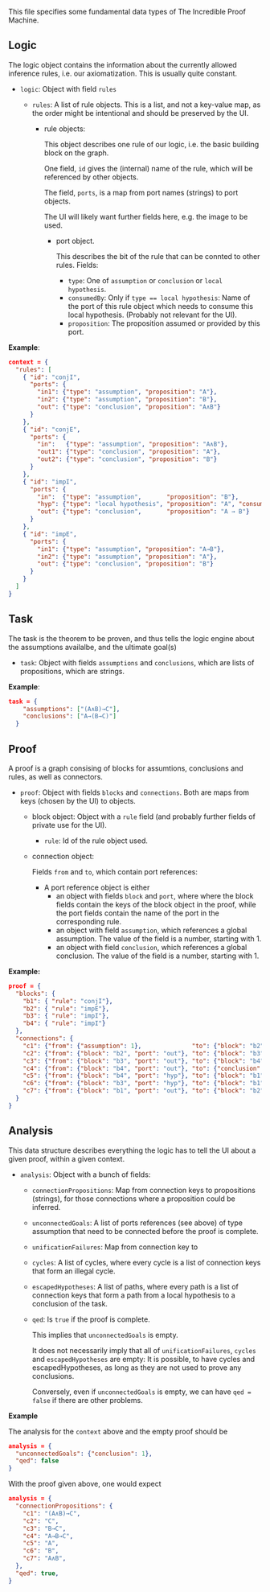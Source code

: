 This file specifies some fundamental data types of The Incredible Proof Machine.

Logic
-----

The logic object contains the information about the currently allowed inference
rules, i.e. our axiomatization. This is usually quite constant.

  * `logic`: Object with field `rules`

      * `rules`: A list of rule objects. This is a list, and not a key-value
        map, as the order might be intentional and should be preserved by the
        UI.

          * rule objects:

            This object describes one rule of our logic, i.e. the basic building
            block on the graph.

            One field, `id` gives the (internal) name of the rule, which will be
            referenced by other objects.

            The field, `ports`, is a map from port names (strings) to port objects.

            The UI will likely want further fields here, e.g. the image to be used.

              * port object.

                This describes the bit of the rule that can be connted to other rules.
                Fields:
                  * `type`:
                    One of `assumption` or `conclusion` or `local hypothesis`.
                  * `consumedBy`:
                    Only if `type == local hypothesis`: Name of the port of this rule
                    object which needs to consume this local hypothesis.
                    (Probably not relevant for the UI).
                  * `proposition`:
                    The proposition assumed or provided by this port.

**Example**:

```JSON
context = {
  "rules": [
    { "id": "conjI",
      "ports": {
        "in1": {"type": "assumption", "proposition": "A"},
        "in2": {"type": "assumption", "proposition": "B"},
        "out": {"type": "conclusion", "proposition": "A∧B"}
      }
    },
    { "id": "conjE",
      "ports": {
        "in":   {"type": "assumption", "proposition": "A∧B"},
        "out1": {"type": "conclusion", "proposition": "A"},
        "out2": {"type": "conclusion", "proposition": "B"}
      }
    },
    { "id": "impI",
      "ports": {
        "in":  {"type": "assumption",       "proposition": "B"},
        "hyp": {"type": "local hypothesis", "proposition": "A", "consumedBy": "in"},
        "out": {"type": "conclusion",       "proposition": "A → B"}
      }
    },
    { "id": "impE",
      "ports": {
        "in1": {"type": "assumption", "proposition": "A→B"},
        "in2": {"type": "assumption", "proposition": "A"},
        "out": {"type": "conclusion", "proposition": "B"}
      }
    }
  ]
}
```


Task
----

The task is the theorem to be proven, and thus tells the logic engine about the
assumptions availalbe, and the ultimate goal(s)

   * `task`: Object with fields `assumptions` and `conclusions`, which
     are lists of propositions, which are strings.


**Example**:

```JSON
task = {
    "assumptions": ["(A∧B)→C"],
    "conclusions": ["A→(B→C)"]
  }
```

Proof
-----

A proof is a graph consising of blocks for assumtions, conclusions and rules,
as well as connectors.

  * `proof`: Object with fields `blocks` and `connections`. Both are maps from
    keys (chosen by the UI) to objects.
      * block object: Object with a `rule` field (and probably further fields of private use for the UI).
          * `rule`: Id of the rule object used.
      * connection object:

        Fields `from` and `to`, which contain port references:

          * A port reference object is either
               * an object with fields `block` and `port`, where where the
                 block fields contain the keys of the block object in the
                 proof, while the port fields contain the name of the port in
                 the corresponding rule.
               * an object with field `assumption`, which references a global
                 assumption. The value of the field is a number, starting with
                 1.
               * an object with field `conclusion`, which references a global
                 conclusion. The value of the field is a number, starting with
                 1.

**Example:**

```JSON
proof = {
  "blocks": {
    "b1": { "rule": "conjI"},
    "b2": { "rule": "impE"},
    "b3": { "rule": "impI"},
    "b4": { "rule": "impI"}
  },
  "connections": {
    "c1": {"from": {"assumption": 1},              "to": {"block": "b2", "port": "in1"}},
    "c2": {"from": {"block": "b2", "port": "out"}, "to": {"block": "b3", "port": "in"}},
    "c3": {"from": {"block": "b3", "port": "out"}, "to": {"block": "b4", "port": "in"}},
    "c4": {"from": {"block": "b4", "port": "out"}, "to": {"conclusion": 1}},
    "c5": {"from": {"block": "b4", "port": "hyp"}, "to": {"block": "b1", "port": "in1"}},
    "c6": {"from": {"block": "b3", "port": "hyp"}, "to": {"block": "b1", "port": "in2"}},
    "c7": {"from": {"block": "b1", "port": "out"}, "to": {"block": "b2", "port": "in2"}}
  }
}

```

Analysis
--------

This data structure describes everything the logic has to tell the UI about a given proof, within a given context.

  * `analysis`: Object with a bunch of fields:

      * `connectionPropositions`: Map from connection keys to propositions
        (strings), for those connections where a proposition could be inferred.
      * `unconnectedGoals`: A list of ports references (see above) of type
        assumption that need to be connected before the proof is complete.
      * `unificationFailures`: Map from connection key to
      * `cycles`: A list of cycles, where every cycle is a list of connection
        keys that form an illegal cycle.
      * `escapedHypotheses`: A list of paths, where every path is a list of connection
        keys that form a path from a local hypothesis to a conclusion of the task.
      * `qed`: Is `true` if the proof is complete.

        This implies that `unconnectedGoals` is empty.

        It does not necessarily imply that all of `unificationFailures`,
        `cycles` and `escapedHypotheses` are empty: It is possible, to have
        cycles and escapedHypotheses, as long as they are not used to prove any
        conclusions.

        Conversely, even if `unconnectedGoals` is empty, we can have `qed = false`
        if there are other problems.

**Example**

The analysis for the `context` above and the empty proof should be

```JSON
analysis = {
  "unconnectedGoals": {"conclusion": 1},
  "qed": false
}
```

With the proof given above, one would expect

```JSON
analysis = {
  "connectionPropositions": {
    "c1": "(A∧B)→C",
    "c2": "C",
    "c3": "B→C",
    "c4": "A→B→C",
    "c5": "A",
    "c6": "B",
    "c7": "A∧B",
  },
  "qed": true,
}
```


